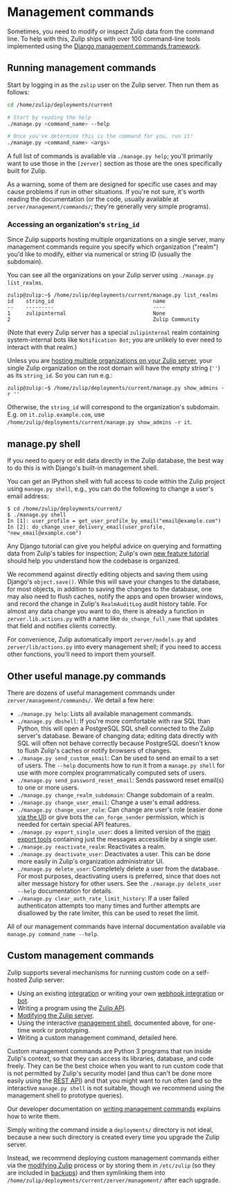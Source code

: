 # Management commands

Sometimes, you need to modify or inspect Zulip data from the command
line.  To help with this, Zulip ships with over 100 command-line tools
implemented using the [Django management commands
framework][django-management].

## Running management commands

Start by logging in as the `zulip` user on the Zulip server.  Then run
them as follows:

```bash
cd /home/zulip/deployments/current

# Start by reading the help
./manage.py <command_name> --help

# Once you've determine this is the command for you, run it!
./manage.py <command_name> <args>
```

A full list of commands is available via `./manage.py help`; you'll
primarily want to use those in the `[zerver]` section as those are the
ones specifically built for Zulip.

As a warning, some of them are designed for specific use cases and may
cause problems if run in other situations.  If you're not sure, it's
worth reading the documentation (or the code, usually available at
`zerver/management/commands/`; they're generally very simple programs).

### Accessing an organization's `string_id`

Since Zulip supports hosting multiple organizations on a single
server, many management commands require you specify which
organization ("realm") you'd like to modify, either via numerical or
string ID (usually the subdomain).

You can see all the organizations on your Zulip server using
`./manage.py list_realms`.

```console
zulip@zulip:~$ /home/zulip/deployments/current/manage.py list_realms
id    string_id                                name
--    ---------                                ----
1     zulipinternal                            None
2                                              Zulip Community
```

(Note that every Zulip server has a special `zulipinternal` realm
containing system-internal bots like `Notification Bot`; you are
unlikely to ever need to interact with that realm.)

Unless you are
[hosting multiple organizations on your Zulip server](../production/multiple-organizations.md),
your single Zulip organization on the root domain will have the empty
string (`''`) as its `string_id`.  So you can run e.g.:

```console
zulip@zulip:~$ /home/zulip/deployments/current/manage.py show_admins -r ''
```

Otherwise, the `string_id` will correspond to the organization's
subdomain.  E.g. on `it.zulip.example.com`, use
`/home/zulip/deployments/current/manage.py show_admins -r it`.

## manage.py shell

If you need to query or edit data directly in the Zulip database, the
best way to do this is with Django's built-in management shell.

You can get an IPython shell with full access to code within the Zulip
project using `manage.py shell`, e.g., you can do the following to
change a user's email address:

```console
$ cd /home/zulip/deployments/current/
$ ./manage.py shell
In [1]: user_profile = get_user_profile_by_email("email@example.com")
In [2]: do_change_user_delivery_email(user_profile, "new_email@example.com")
```

Any Django tutorial can give you helpful advice on querying and
formatting data from Zulip's tables for inspection; Zulip's own
[new feature tutorial](../tutorials/new-feature-tutorial.md) should help
you understand how the codebase is organized.

We recommend against directly editing objects and saving them using
Django's `object.save()`.  While this will save your changes to the
database, for most objects, in addition to saving the changes to the
database, one may also need to flush caches, notify the apps and open
browser windows, and record the change in Zulip's `RealmAuditLog`
audit history table.  For almost any data change you want to do, there
is already a function in `zerver.lib.actions.py` with a name like
`do_change_full_name` that updates that field and notifies clients
correctly.

For convenience, Zulip automatically import `zerver/models.py` and
`zerver/lib/actions.py` into every management shell; if you need to
access other functions, you'll need to import them yourself.

## Other useful manage.py commands

There are dozens of useful management commands under
`zerver/management/commands/`.  We detail a few here:

- `./manage.py help`: Lists all available management commands.
- `./manage.py dbshell`: If you're more comfortable with raw SQL than
  Python, this will open a PostgreSQL SQL shell connected to the Zulip
  server's database.  Beware of changing data; editing data directly
  with SQL will often not behave correctly because PostgreSQL doesn't
  know to flush Zulip's caches or notify browsers of changes.
- `./manage.py send_custom_email`: Can be used to send an email to a set
  of users.  The `--help` documents how to run it from a
  `manage.py shell` for use with more complex programmatically
  computed sets of users.
- `./manage.py send_password_reset_email`: Sends password reset email(s)
  to one or more users.
- `./manage.py change_realm_subdomain`: Change subdomain of a realm.
- `./manage.py change_user_email`: Change a user's email address.
- `./manage.py change_user_role`: Can change are user's role
  (easier done [via the
  UI](https://zulip.com/help/change-a-users-role)) or give bots the
  `can_forge_sender` permission, which is needed for certain special API features.
- `./manage.py export_single_user`: does a limited version of the [main
  export tools](../production/export-and-import.md) containing just
  the messages accessible by a single user.
- `./manage.py reactivate_realm`: Reactivates a realm.
- `./manage.py deactivate_user`: Deactivates a user. This can be done
  more easily in Zulip's organization administrator UI.
- `./manage.py delete_user`: Completely delete a user from the database.
  For most purposes, deactivating users is preferred, since that does not
  alter message history for other users.
  See the `./manage.py delete_user --help` documentation for details.
- `./manage.py clear_auth_rate_limit_history`: If a user failed authenticaton
  attempts too many times and further attempts are disallowed by the rate limiter,
  this can be used to reset the limit.

All of our management commands have internal documentation available
via `manage.py command_name --help`.

## Custom management commands

Zulip supports several mechanisms for running custom code on a
self-hosted Zulip server:

- Using an existing [integration][integrations] or writing your own
  [webhook integration][webhook-integrations] or [bot][writing-bots].
- Writing a program using the [Zulip API][zulip-api].
- [Modifying the Zulip server][modifying-zulip].
- Using the interactive [management shell](#manage-py-shell),
  documented above, for one-time work or prototyping.
- Writing a custom management command, detailed here.

Custom management commands are Python 3 programs that run inside
Zulip's context, so that they can access its libraries, database, and
code freely.  They can be the best choice when you want to run custom
code that is not permitted by Zulip's security model (and thus can't
be done more easily using the [REST API][zulip-api]) and that you
might want to run often (and so the interactive `manage.py shell` is
not suitable, though we recommend using the management shell to
prototype queries).

Our developer documentation on [writing management
commands][management-commands-dev] explains how to write them.

Simply writing the command inside a `deployments/` directory is not
ideal, because a new such directory is created every time you upgrade
the Zulip server.

Instead, we recommend deploying custom management commands either via
the [modifying Zulip][modifying-zulip] process or by storing them in
`/etc/zulip` (so they are included in
[backups](../production/export-and-import.html#backups)) and then
symlinking them into
`/home/zulip/deployments/current/zerver/management/` after each
upgrade.

[modifying-zulip]: ../production/upgrade-or-modify.html#modifying-zulip
[writing-bots]: https://zulip.com/api/writing-bots
[integrations]: https://zulip.com/integrations
[zulip-api]: https://zulip.com/api/rest
[webhook-integrations]: https://zulip.com/api/incoming-webhooks-overview
[management-commands-dev]: ../subsystems/management-commands.md
[django-management]: https://docs.djangoproject.com/en/2.2/ref/django-admin/#django-admin-and-manage-py
